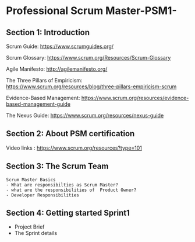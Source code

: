# Professional Scrum Master-PSM1-

Section 1: Introduction 
------------------------

Scrum Guide: https://www.scrumguides.org/

Scrum Glossary: https://www.scrum.org/Resources/Scrum-Glossary

Agile Manifesto: http://agilemanifesto.org/

The Three Pillars of Empiricism:  https://www.scrum.org/resources/blog/three-pillars-empiricism-scrum

Evidence-Based Management:  https://www.scrum.org/resources/evidence-based-management-guide

The Nexus Guide: https://www.scrum.org/resources/nexus-guide




Section 2: About PSM certification 
----------------------------------

Video links : https://www.scrum.org/resources?type=101


Section 3: The Scrum Team
--------------------------
    Scrum Master Basics
    - What are responsibilties as Scrum Master?
    - what are the responsibilities of  Product Owner?
    - Developer Responsibilities 
     
Section 4: Getting started Sprint1
----------------------------------

- Project Brief 
- The Sprint details 



